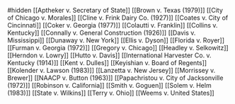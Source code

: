 #hidden 
[[Aptheker v. Secretary of State]]
[[Brown v. Texas (1979)]]
[[City of Chicago v. Morales]]
[[Cline v. Frink Dairy Co. (1927)]]
[[Coates v. City of Cincinnati]]
[[Coker v. Georgia (1977)]]
[[Colautti v. Franklin]]
[[Collins v. Kentucky]]
[[Connally v. General Construction (1926)]]
[[Davis v. Mississippi]]
[[Dunaway v. New York]]
[[Ellis v. Dyson]]
[[Florida v. Royer]]
[[Furman v. Georgia (1972)]]
[[Gregory v. Chicago]]
[[Headley v. Selkowitz]]
[[Herndon v. Lowry]]
[[Hutto v. Davis]]
[[International Harvester Co. v. Kentucky (1914)]]
[[Kent v. Dulles]]
[[Keyishian v. Board of Regents]]
[[Kolender v. Lawson (1983)]]
[[Lanzetta v. New Jersey]]
[[Morrissey v. Brewer]]
[[NAACP v. Button (1963)]]
[[Papachristou v. City of Jacksonville (1972)]]
[[Robinson v. California]]
[[Smith v. Goguen]]
[[Solem v. Helm (1983)]]
[[State v. Wilkins]]
[[Terry v. Ohio]]
[[Weems v. United States]]